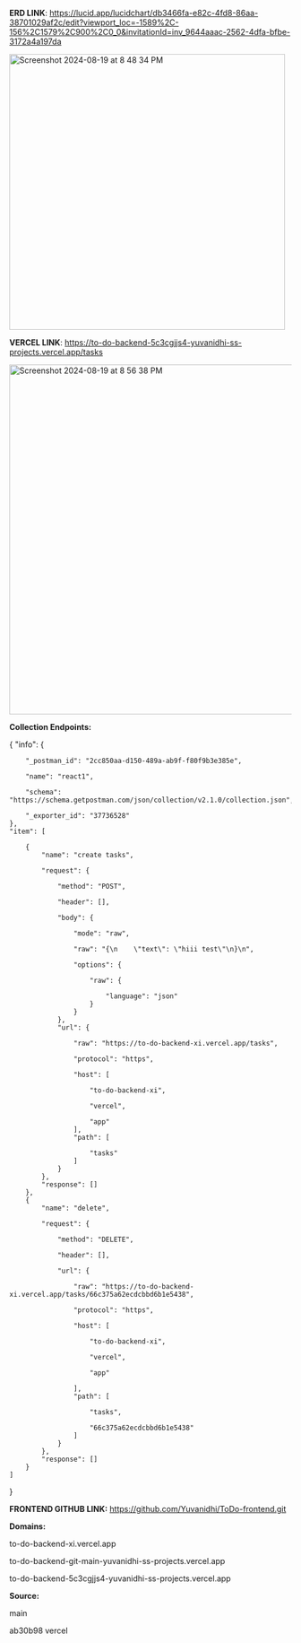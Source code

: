**ERD LINK**: https://lucid.app/lucidchart/db3466fa-e82c-4fd8-86aa-38701029af2c/edit?viewport_loc=-1589%2C-156%2C1579%2C900%2C0_0&invitationId=inv_9644aaac-2562-4dfa-bfbe-3172a4a197da


<img width="492" alt="Screenshot 2024-08-19 at 8 48 34 PM" src="https://github.com/user-attachments/assets/c15ea869-392c-4c55-9861-0fff08e0302a">



**VERCEL LINK**: https://to-do-backend-5c3cgjjs4-yuvanidhi-ss-projects.vercel.app/tasks



<img width="624" alt="Screenshot 2024-08-19 at 8 56 38 PM" src="https://github.com/user-attachments/assets/e8adcf43-9240-40ac-aa9e-fe11e023f453">


**Collection Endpoints:**

{
	"info": {
 
		"_postman_id": "2cc850aa-d150-489a-ab9f-f80f9b3e385e",
  
		"name": "react1",
  
		"schema": "https://schema.getpostman.com/json/collection/v2.1.0/collection.json",
  
		"_exporter_id": "37736528"
	},
	"item": [
 
		{
			"name": "create tasks",
   
			"request": {
   
				"method": "POST",
    
				"header": [],
    
				"body": {
    
					"mode": "raw",
     
					"raw": "{\n    \"text\": \"hiii test\"\n}\n",
     
					"options": {
     
						"raw": {
      
							"language": "json"
						}
					}
				},
				"url": {
    
					"raw": "https://to-do-backend-xi.vercel.app/tasks",
     
					"protocol": "https",
     
					"host": [
     
						"to-do-backend-xi",
      
						"vercel",
      
						"app"
					],
					"path": [
     
						"tasks"
					]
				}
			},
			"response": []
		},
		{
			"name": "delete",
   
			"request": {
   
				"method": "DELETE",
    
				"header": [],
    
				"url": {
    
					"raw": "https://to-do-backend-xi.vercel.app/tasks/66c375a62ecdcbbd6b1e5438",
     
					"protocol": "https",
     
					"host": [
     
						"to-do-backend-xi",
      
						"vercel",
      
						"app"
      
					],
					"path": [
     
						"tasks",
      
						"66c375a62ecdcbbd6b1e5438"
					]
				}
			},
			"response": []
		}
	]
}



**FRONTEND GITHUB LINK:** https://github.com/Yuvanidhi/ToDo-frontend.git


**Domains:**

to-do-backend-xi.vercel.app

to-do-backend-git-main-yuvanidhi-ss-projects.vercel.app

to-do-backend-5c3cgjjs4-yuvanidhi-ss-projects.vercel.app


**Source:**

main

ab30b98 vercel


